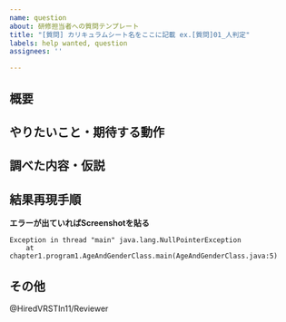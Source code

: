 ```yaml
---
name: question
about: 研修担当者への質問テンプレート
title: "[質問] カリキュラムシート名をここに記載 ex.[質問]01_人判定"
labels: help wanted, question
assignees: ''

---
```


## 概要
<!-- 困っている内容、質問の概要を記載してください -->
<!-- ex ) 入力した値を受け取る方法がわからない -->

## やりたいこと・期待する動作
<!-- ex ) 性別を入力して下さいとコンソールに出力した後に値を入力させる。その値を受け取りたい -->

## 調べた内容・仮説
<!-- 
ex.)キーボードから値を受け取りたいので、下記のサイトを参考にした
https://camp.trainocate.co.jp/magazine/java-input/
このメソッドの使い方が間違えているのではないかと考えている -->

## 結果再現手順
<!-- 箇条書きで書く -->
<!-- ・AgeAndGenderを実行 -->
<!-- ・〇〇行目でプログラムが終了してしまう -->

**エラーが出ていればScreenshotを貼る**
<!-- Gyazoリンクも可 -->
```
Exception in thread "main" java.lang.NullPointerException
	at chapter1.program1.AgeAndGenderClass.main(AgeAndGenderClass.java:5)
```
## その他
@HiredVRSTIn11/Reviewer
<!-- その他問題についての背景があれば、ここに追加-->
<!--ex) 検索方法がわからない-->
<!--ex) タスク期限を相談したい-->
